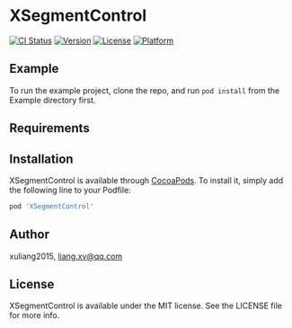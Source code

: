 # XSegmentControl

[![CI Status](http://img.shields.io/travis/xuliang2015/XSegmentControl.svg?style=flat)](https://travis-ci.org/xuliang2015/XSegmentControl)
[![Version](https://img.shields.io/cocoapods/v/XSegmentControl.svg?style=flat)](http://cocoapods.org/pods/XSegmentControl)
[![License](https://img.shields.io/cocoapods/l/XSegmentControl.svg?style=flat)](http://cocoapods.org/pods/XSegmentControl)
[![Platform](https://img.shields.io/cocoapods/p/XSegmentControl.svg?style=flat)](http://cocoapods.org/pods/XSegmentControl)

## Example

To run the example project, clone the repo, and run `pod install` from the Example directory first.

## Requirements

## Installation

XSegmentControl is available through [CocoaPods](http://cocoapods.org). To install
it, simply add the following line to your Podfile:

```ruby
pod 'XSegmentControl'
```

## Author

xuliang2015, liang.xv@qq.com

## License

XSegmentControl is available under the MIT license. See the LICENSE file for more info.

